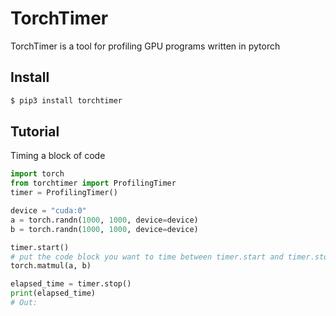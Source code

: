 # TorchTimer
TorchTimer is a tool for profiling GPU programs written in pytorch

## Install
```bash
$ pip3 install torchtimer
```

## Tutorial
Timing a block of code
```python
import torch
from torchtimer import ProfilingTimer
timer = ProfilingTimer()

device = "cuda:0"
a = torch.randn(1000, 1000, device=device)
b = torch.randn(1000, 1000, device=device)

timer.start()
# put the code block you want to time between timer.start and timer.stop
torch.matmul(a, b)

elapsed_time = timer.stop()
print(elapsed_time)
# Out: 
```